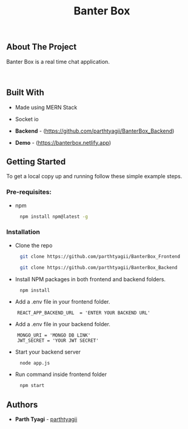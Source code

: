 <br/>
<p align="center">
  
  <h1 align="center">Banter Box</h1>
  <br>
  
</p>


## About The Project

Banter Box is a real time chat application.

<br>

## Built With

* Made using MERN Stack

* Socket io

* **Backend** - (https://github.com/parthtyagii/BanterBox_Backend)

* **Demo** - (https://banterbox.netlify.app)

## Getting Started

To get a local copy up and running follow these simple example steps.

### Pre-requisites:

* npm

```sh
     npm install npm@latest -g
```

### Installation

* Clone the repo 

```sh
     git clone https://github.com/parthtyagii/BanterBox_Frontend
```

```sh
     git clone https://github.com/parthtyagii/BanterBox_Backend
```

* Install NPM packages in both frontend and backend folders.

```sh
     npm install
```

* Add a .env file in your frontend folder.

```JS
    REACT_APP_BACKEND_URL  = 'ENTER YOUR BACKEND URL'
```

* Add a .env file in your backend folder.

```JS
    MONGO_URI = 'MONGO DB LINK'
    JWT_SECRET = 'YOUR JWT SECRET'
```

* Start your backend server

```JS
     node app.js
```

* Run command inside frontend folder

```sh
     npm start
```

## Authors

* **Parth Tyagi** - [parthtyagii](https://github.com/parthtyagii)


